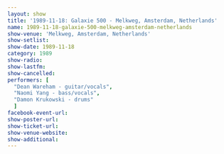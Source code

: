 ```yaml
---
layout: show
title: '1989-11-18: Galaxie 500 - Melkweg, Amsterdam, Netherlands'
name: 1989-11-18-galaxie-500-melkweg-amsterdam-netherlands
show-venue: 'Melkweg, Amsterdam, Netherlands'
show-setlist: 
show-date: 1989-11-18
category: 1989
show-radio: 
show-lastfm: 
show-cancelled: 
performers: [
  "Dean Wareham - guitar/vocals",
  "Naomi Yang - bass/vocals",
  "Damon Krukowski - drums"
  ]
facebook-event-url: 
show-poster-url: 
show-ticket-url: 
show-venue-website: 
show-additional: 
---
```


